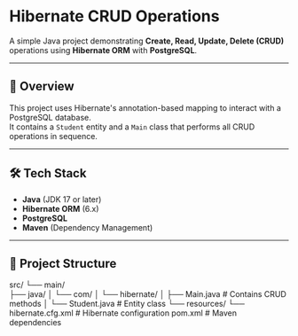 # Hibernate CRUD Operations

A simple Java project demonstrating **Create, Read, Update, Delete (CRUD)** operations using **Hibernate ORM** with **PostgreSQL**.

---

## 📌 Overview
This project uses Hibernate's annotation-based mapping to interact with a PostgreSQL database.  
It contains a `Student` entity and a `Main` class that performs all CRUD operations in sequence.

---

## 🛠 Tech Stack
- **Java** (JDK 17 or later)
- **Hibernate ORM** (6.x)
- **PostgreSQL**
- **Maven** (Dependency Management)

---

## 📂 Project Structure
src/
└── main/               
├── java/
│ └── com/
│ └── hibernate/
│ ├── Main.java # Contains CRUD methods
│ └── Student.java # Entity class
└── resources/
└── hibernate.cfg.xml # Hibernate configuration
pom.xml # Maven dependencies
